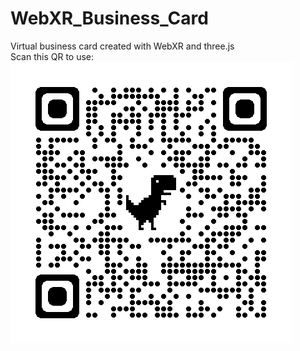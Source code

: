 # WebXR_Business_Card

Virtual business card created with WebXR and three.js<br/>
Scan this QR to use:<br/>
![](assets/QR_code/Business_Card_QR.png)
